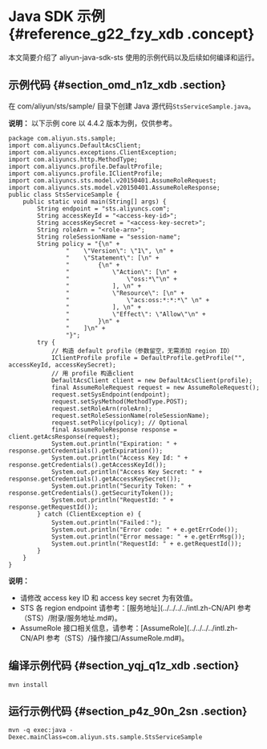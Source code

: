# Java SDK 示例 {#reference_g22_fzy_xdb .concept}

本文简要介绍了 aliyun-java-sdk-sts 使用的示例代码以及后续如何编译和运行。

## 示例代码 {#section_omd_n1z_xdb .section}

在 com/aliyun/sts/sample/ 目录下创建 Java 源代码`StsServiceSample.java`。

**说明：** 以下示例 core 以 4.4.2 版本为例，仅供参考。

``` {#codeblock_erm_wwa_1gt}
package com.aliyun.sts.sample;
import com.aliyuncs.DefaultAcsClient;
import com.aliyuncs.exceptions.ClientException;
import com.aliyuncs.http.MethodType;
import com.aliyuncs.profile.DefaultProfile;
import com.aliyuncs.profile.IClientProfile;
import com.aliyuncs.sts.model.v20150401.AssumeRoleRequest;
import com.aliyuncs.sts.model.v20150401.AssumeRoleResponse;
public class StsServiceSample {
    public static void main(String[] args) {
        String endpoint = "sts.aliyuncs.com";
        String accessKeyId = "<access-key-id>";
        String accessKeySecret = "<access-key-secret>";
        String roleArn = "<role-arn>";
        String roleSessionName = "session-name";
        String policy = "{\n" +
                "    \"Version\": \"1\", \n" +
                "    \"Statement\": [\n" +
                "        {\n" +
                "            \"Action\": [\n" +
                "                \"oss:*\"\n" +
                "            ], \n" +
                "            \"Resource\": [\n" +
                "                \"acs:oss:*:*:*\" \n" +
                "            ], \n" +
                "            \"Effect\": \"Allow\"\n" +
                "        }\n" +
                "    ]\n" +
                "}";
        try {
            // 构造 default profile（参数留空，无需添加 region ID）
            IClientProfile profile = DefaultProfile.getProfile("", accessKeyId, accessKeySecret);
            // 用 profile 构造client
            DefaultAcsClient client = new DefaultAcsClient(profile);
            final AssumeRoleRequest request = new AssumeRoleRequest();
            request.setSysEndpoint(endpoint);
            request.setSysMethod(MethodType.POST);
            request.setRoleArn(roleArn);
            request.setRoleSessionName(roleSessionName);
            request.setPolicy(policy); // Optional
            final AssumeRoleResponse response = client.getAcsResponse(request);
            System.out.println("Expiration: " + response.getCredentials().getExpiration());
            System.out.println("Access Key Id: " + response.getCredentials().getAccessKeyId());
            System.out.println("Access Key Secret: " + response.getCredentials().getAccessKeySecret());
            System.out.println("Security Token: " + response.getCredentials().getSecurityToken());
            System.out.println("RequestId: " + response.getRequestId());
        } catch (ClientException e) {
            System.out.println("Failed：");
            System.out.println("Error code: " + e.getErrCode());
            System.out.println("Error message: " + e.getErrMsg());
            System.out.println("RequestId: " + e.getRequestId());
        }
    }
}
```

**说明：** 

-   请修改 access key ID 和 access key secret 为有效值。
-   STS 各 region endpoint 请参考：[服务地址](../../../../intl.zh-CN/API 参考（STS）/附录/服务地址.md#)。
-   AssumeRole 接口相关信息，请参考：[AssumeRole](../../../../intl.zh-CN/API 参考（STS）/操作接口/AssumeRole.md#)。

## 编译示例代码 {#section_yqj_q1z_xdb .section}

``` {#codeblock_6vq_trh_bnz}
mvn install
```

## 运行示例代码 {#section_p4z_90n_2sn .section}

``` {#codeblock_ege_tre_sn5}
mvn -q exec:java -Dexec.mainClass=com.aliyun.sts.sample.StsServiceSample
```

